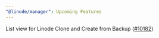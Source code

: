 ```yaml
---
"@linode/manager": Upcoming Features
---
```


List view for Linode Clone and Create from Backup ([#10182](https://github.com/linode/manager/pull/10182))
